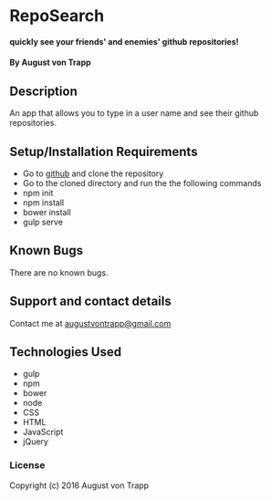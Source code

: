 # RepoSearch

#### quickly see your friends' and enemies' github repositories!

#### By August von Trapp

## Description

An app that allows you to type in a user name and see their github repositories.

## Setup/Installation Requirements

* Go to [github](https://github.com/augustinevt/RepoSearch/commits/master) and clone the repository
* Go to the cloned directory and run the the following commands
* npm init
* npm install
* bower install
* gulp serve

## Known Bugs

There are no known bugs.

## Support and contact details

Contact me at augustvontrapp@gmail.com

## Technologies Used

* gulp
* npm
* bower
* node
* CSS
* HTML
* JavaScript
* jQuery

### License

Copyright (c) 2016 August von Trapp
